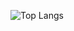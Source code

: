 ![Top Langs](https://github-readme-stats.vercel.app/api/top-langs/?username=gborneGit&layout=compact&&hide_border=true&langs_count=10&hide=Objective-C,Roff,Hack,Rich-Text-Format&theme=tokyonight)
